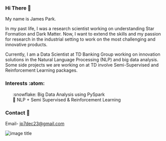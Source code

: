 ### Hi There 👋
My name is James Park. 

In my past life, I was a research scientist working on understanding Star Formation and Dark Matter. Now, I want to extend the skills and my passion for research in the industrial setting to work on the most challenging and innovative products.

Currently, I am a Data Scientist at TD Banking Group working on innovation solutions in the Natural Language Processing (NLP) and big data analysis. Some side projects we are working on at TD involve Semi-Supervised and Reinforcement Learning packages.

### Interests :atom:
<ol> 
    :snowflake: Big Data Analysis using PySpark
    <br>
    🌱 NLP + Semi Supervised & Reinforcement Learning
    <br>
</ol>


### Contact :bookmark_tabs: 
Email- jp7dec23@gmail.com

![image title](https://rushter.com/counter.svg)
